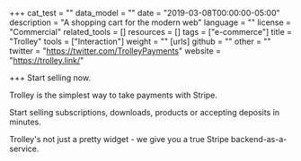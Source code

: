 +++
cat_test = ""
data_model = ""
date = "2019-03-08T00:00:00-05:00"
description = "A shopping cart for the modern web"
language = ""
license = "Commercial"
related_tools = []
resources = []
tags = ["e-commerce"]
title = "Trolley"
tools = ["Interaction"]
weight = ""
[urls]
github = ""
other = ""
twitter = "https://twitter.com/TrolleyPayments"
website = "https://trolley.link/"

+++
Start selling now.

Trolley is the simplest way to take payments with Stripe.

Start selling subscriptions, downloads, products or accepting deposits in minutes.

Trolley's not just a pretty widget - we give you a true Stripe backend-as-a-service.